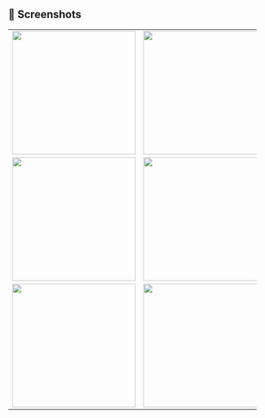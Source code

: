 ## 📸 Screenshots

<table>
  <tr>
    <td><img src="https://github.com/user-attachments/assets/b2894d5c-fea3-4b5e-b5e4-3899f4a30e6f" width="250"/></td>
    <td><img src="https://github.com/user-attachments/assets/393dbca7-ae86-4373-b68f-be3615f28a84" width="250"/></td>
    <td><img src="https://github.com/user-attachments/assets/c75a7832-16b0-4fbf-b256-d767f201bce7" width="250"/></td>
  </tr>
  <tr>
    <td><img src="https://github.com/user-attachments/assets/ef018124-20a0-4aac-8ae2-98a1d2034c4c" width="250"/></td>
    <td><img src="https://github.com/user-attachments/assets/52af27df-fdee-4c6f-84a5-589ea3a0a26b" width="250"/></td>
    <td><img src="https://github.com/user-attachments/assets/2ff494c1-0c29-4f5c-8c3e-0ef2bb978d07" width="250"/></td>
  </tr>
  <tr>
    <td><img src="https://github.com/user-attachments/assets/bbc9df16-7f88-4b3a-85d9-9f914bbe0e6a" width="250"/></td>
    <td><img src="https://github.com/user-attachments/assets/c1a081c2-00f4-4774-8a1b-37ef6cb754c8" width="250"/></td>
    <td><img src="https://github.com/user-attachments/assets/a71a8a39-4bfc-4bad-8f20-aa854629a263" width="250"/></td>
  </tr>
<!--   <tr>
    <td><img src="https://github.com/user-attachments/assets/fdc43996-a8d9-4a24-a53a-b1cf42a0f2e6" width="250"/></td>
  </tr> -->
</table>
